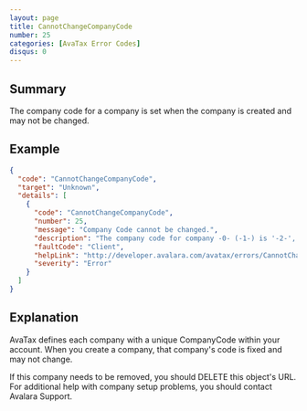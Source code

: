 ```yaml
---
layout: page
title: CannotChangeCompanyCode
number: 25
categories: [AvaTax Error Codes]
disqus: 0
---
```


## Summary

The company code for a company is set when the company is created and may not be changed.

## Example

```json
{
  "code": "CannotChangeCompanyCode",
  "target": "Unknown",
  "details": [
    {
      "code": "CannotChangeCompanyCode",
      "number": 25,
      "message": "Company Code cannot be changed.",
      "description": "The company code for company -0- (-1-) is '-2-', but you provided '-3-'",
      "faultCode": "Client",
      "helpLink": "http://developer.avalara.com/avatax/errors/CannotChangeCompanyCode",
      "severity": "Error"
    }
  ]
}
```

## Explanation

AvaTax defines each company with a unique CompanyCode within your account.  When you create a company, that company's code is fixed and may not change.  

If this company needs to be removed, you should DELETE this object's URL.  For additional help with company setup problems, you should contact Avalara Support.
